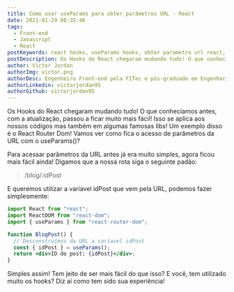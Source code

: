 ```yaml
---
title: Como usar useParams para obter parâmetros URL - React
date: 2021-01-29 08:35:46
tags:
  - Front-end
  - Javascript
  - React
postKeywords: react hooks, useParams hooks, obter parametro url react, react url variavel, react useParams, como usar useparams, react, front-end, javascript, react router
postDescription: Os Hooks do React chegaram mudando tudo! O que conhecíamos antes, com a atualização, passou a ficar muito mais fácil! Isso se aplica aos nossos códigos mas também em algumas famosas libs! Um exemplo disso é o React Router Dom! Vamos ver como fica o acesso de parâmetros da URL com o useParams()?
author: Victor Jordan
authorImg: victor.png
authorDesc: Engenheiro Front-end pela FITec e pós-graduado em Engenharia de Software pela PUC-MG, apaixonado por usabilidade, performance e UX!
authorLinkedin: victorjordan95
authorGithub: victorjordan95
---
```


Os Hooks do React chegaram mudando tudo! O que conhecíamos antes, com a atualização, passou a ficar muito mais fácil!
Isso se aplica aos nossos códigos mas também em algumas famosas libs!
Um exemplo disso é o React Router Dom!
Vamos ver como fica o acesso de parâmetros da URL com o useParams()?

<!-- more -->

Para acessar parâmetros da URL antes já era muito simples, agora ficou mais fácil ainda!
Digamos que a nossa rota siga o seguinte padão:

> /blog/:idPost

E queremos utilizar a varíavel idPost que vem pela URL, podemos fazer simplesmente:

```jsx
import React from "react";
import ReactDOM from "react-dom";
import { useParams } from "react-router-dom";

function BlogPost() {
  // Desconstruímos da URL a varíavel idPost
  const { idPost } = useParams();
  return <div>ID do post: {idPost}</div>;
}
```

Simples assim! Tem jeito de ser mais fácil do que isso?
E você, tem utilizado muito os hooks?
Diz aí como tem sido sua experiência!
